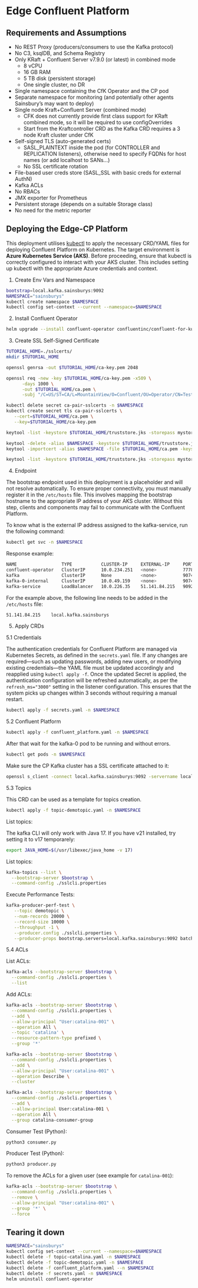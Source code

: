 # Edge Confluent Platform

## Requirements and Assumptions
- No REST Proxy (producers/consumers to use the Kafka protocol)
- No C3, ksqlDB, and Schema Registry
- Only KRaft + Confluent Server v7.9.0 (or latest) in combined mode
  - 8 vCPU
  - 16 GB RAM
  - 5 TB disk (persistent storage)
  - One single cluster, no DR
- Single namespace containing the CfK Operator and the CP pod
- Separate namespace for monitoring (and potentially other agents Sainsbury’s may want to deploy)
- Single node Kraft+Confluent Server (combined mode)
  - CFK does not currently provide first class support for KRaft combined mode, so it will be required to use configOverrides
  - Start from the Kraftcontroller CRD as the Kafka CRD requires a 3 node Kraft cluster under CfK
- Self-signed TLS (auto-generated certs)
  - SASL_PLAINTEXT inside the pod (for CONTROLLER and REPLICATION listeners), otherwise need to specify FQDNs for host names (or add localhost to SANs...)
  - No SSL certificate rotation
- File-based user creds store (SASL_SSL with basic creds for external AuthN)
- Kafka ACLs
- No RBACs
- JMX exporter for Prometheus
- Persistent storage (depends on a suitable Storage class)
- No need for the metric reporter

## Deploying the Edge-CP Platform

This deployment utilises [kubectl](https://kubernetes.io/docs/tasks/tools/#kubectl) to apply the necessary CRD/YAML files for deploying Confluent Platform on Kubernetes. The target environment is **Azure Kubernetes Service (AKS)**. Before proceeding, ensure that kubectl is correctly configured to interact with your AKS cluster. This includes setting up kubectl with the appropriate Azure credentials and context.

1. Create Env Vars and Namespace

```bash
bootstrap=local.kafka.sainsburys:9092
NAMESPACE="sainsburys"
kubectl create namespace $NAMESPACE
kubectl config set-context --current --namespace=$NAMESPACE
```

2. Install Confluent Operator

```bash
helm upgrade --install confluent-operator confluentinc/confluent-for-kubernetes --namespace $NAMESPACE --set kRaftEnabled=true
```

3. Create SSL Self-Signed Certificate

```bash
TUTORIAL_HOME=./sslcerts/
mkdir $TUTORIAL_HOME

openssl genrsa -out $TUTORIAL_HOME/ca-key.pem 2048

openssl req -new -key $TUTORIAL_HOME/ca-key.pem -x509 \
      -days 1000 \
      -out $TUTORIAL_HOME/ca.pem \
      -subj "/C=US/ST=CA/L=MountainView/O=Confluent/OU=Operator/CN=TestCA"

kubectl delete secret ca-pair-sslcerts -n $NAMESPACE
kubectl create secret tls ca-pair-sslcerts \
   --cert=$TUTORIAL_HOME/ca.pem \
   --key=$TUTORIAL_HOME/ca-key.pem

keytool -list -keystore $TUTORIAL_HOME/truststore.jks -storepass mystorepassword

keytool -delete -alias $NAMESPACE -keystore $TUTORIAL_HOME/truststore.jks -storepass mystorepassword
keytool -importcert -alias $NAMESPACE -file $TUTORIAL_HOME/ca.pem -keystore $TUTORIAL_HOME/truststore.jks -storepass mystorepassword -noprompt

keytool -list -keystore $TUTORIAL_HOME/truststore.jks -storepass mystorepassword
```

4. Endpoint

The bootstrap endpoint used in this deployment is a placeholder and will not resolve automatically. To ensure proper connectivity, you must manually register it in the `/etc/hosts` file. This involves mapping the bootstrap hostname to the appropriate IP address of your AKS cluster. Without this step, clients and components may fail to communicate with the Confluent Platform.

To know what is the external IP address assigned to the kafka-service, run the following command:
```bash
kubectl get svc -n $NAMESPACE
```

Response example:
```bash
NAME                 TYPE           CLUSTER-IP     EXTERNAL-IP     PORT(S)                                        AGE
confluent-operator   ClusterIP      10.0.234.251   <none>          7778/TCP                                       81m
kafka                ClusterIP      None           <none>          9074/TCP,7203/TCP,7777/TCP,7778/TCP,9072/TCP   68m
kafka-0-internal     ClusterIP      10.0.49.159    <none>          9074/TCP,7203/TCP,7777/TCP,7778/TCP,9072/TCP   68m
kafka-service        LoadBalancer   10.0.226.35    51.141.84.215   9092:32382/TCP                                 68m
```

For the example above, the following line needs to be added in the `/etc/hosts` file:
```bash
51.141.84.215    local.kafka.sainsburys 
```

5. Apply CRDs

 5.1 Credentials

The authentication credentials for Confluent Platform are managed via Kubernetes Secrets, as defined in the `secrets.yaml` file. If any changes are required—such as updating passwords, adding new users, or modifying existing credentials—the YAML file must be updated accordingly and reapplied using `kubectl apply -f`. Once the updated Secret is applied, the authentication configuration will be refreshed automatically, as per the `refresh_ms="3000"` setting in the listener configuration. This ensures that the system picks up changes within 3 seconds without requiring a manual restart.

```bash
kubectl apply -f secrets.yaml -n $NAMESPACE
```

 5.2 Confluent Platform

```bash
kubectl apply -f confluent_platform.yaml -n $NAMESPACE
```

After that wait for the kafka-0 pod to be running and without errors.
```bash
kubectl get pods -n $NAMESPACE
```

Make sure the CP Kafka cluster has a SSL certificate attached to it:
```bash
openssl s_client -connect local.kafka.sainsburys:9092 -servername local.kafka.sainsburys
```

 5.3 Topics

This CRD can be used as a template for topics creation.

```bash
kubectl apply -f topic-demotopic.yaml -n $NAMESPACE
```

List topics:

The kafka CLI will only work with Java 17. If you have v21 installed, try setting it to v17 temporarely:
```bash
export JAVA_HOME=$(/usr/libexec/java_home -v 17)
```

List topics:
```bash
kafka-topics --list \
  --bootstrap-server $bootstrap \
  --command-config ./sslcli.properties
```

Execute Performance Tests:
```bash
kafka-producer-perf-test \
   --topic demotopic \
   --num-records 20000 \
   --record-size 10000 \
   --throughput -1 \
   --producer.config ./sslcli.properties \
   --producer-props bootstrap.servers=local.kafka.sainsburys:9092 batch.size=100
```

 5.4 ACLs

List ACLs:
```bash
kafka-acls --bootstrap-server $bootstrap \
  --command-config ./sslcli.properties \
  --list
```

Add ACLs:
```bash
kafka-acls --bootstrap-server $bootstrap \
  --command-config ./sslcli.properties \
  --add \
  --allow-principal "User:catalina-001" \
  --operation All \
  --topic 'catalina' \
  --resource-pattern-type prefixed \
  --group '*'

kafka-acls --bootstrap-server $bootstrap \
  --command-config ./sslcli.properties \
  --add \
  --allow-principal "User:catalina-001" \
  --operation Describe \
  --cluster

kafka-acls --bootstrap-server $bootstrap \
  --command-config ./sslcli.properties \
  --add \
  --allow-principal User:catalina-001 \
  --operation All \
  --group catalina-consumer-group
```

Consumer Test (Python):
```bash
python3 consumer.py
```

Producer Test (Python):
```bash
python3 producer.py
```

To remove the ACLs for a given user (see example for `catalina-001`):
```bash
kafka-acls --bootstrap-server $bootstrap \
  --command-config ./sslcli.properties \
  --remove \
  --allow-principal "User:catalina-001" \
  --group '*' \
  --force
```

## Tearing it down
```bash
NAMESPACE="sainsburys"
kubectl config set-context --current --namespace=$NAMESPACE
kubectl delete -f topic-catalina.yaml -n $NAMESPACE
kubectl delete -f topic-demotopic.yaml -n $NAMESPACE
kubectl delete -f confluent_platform.yaml --n $NAMESPACE
kubectl delete -f secrets.yaml -n $NAMESPACE
helm uninstall confluent-operator
```